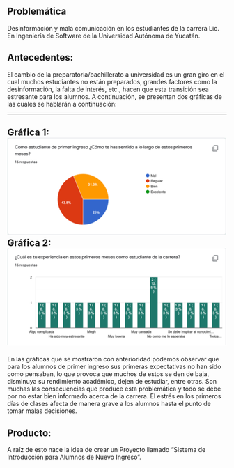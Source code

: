 ## Problemática
Desinformación y mala comunicación en los estudiantes de la carrera Lic. En Ingeniería de Software de la Universidad Autónoma de Yucatán.

Antecedentes:
-----

El cambio de la preparatoria/bachillerato a universidad es un gran giro en el cual muchos estudiantes no están preparados, grandes factores como la desinformación, la falta de interés, etc., hacen que esta transición sea estresante para los alumnos. A continuación, se presentan dos gráficas de las cuales se hablarán a continuación: 

---
Gráfica 1: ![](https://github.com/AndyTue/LIS/blob/8c2872777dd2d6dbee83af36cf17fcfb29719c6d/Gr%C3%A1ficas/Imagen%201.png)
Gráfica 2: ![](https://github.com/AndyTue/LIS/blob/df8eb35d5f97ea9f3bd6e5f3f1f38306d77d1db3/Gr%C3%A1ficas/Imagen%202.png)
---

En las gráficas que se mostraron con anterioridad podemos observar que para los alumnos de primer ingreso sus primeras expectativas no han sido como pensaban, lo que provoca que muchos de estos se den de baja, disminuya su rendimiento académico, dejen de estudiar, entre otras. Son muchas las consecuencias que produce esta problemática y todo se debe por no estar bien informado acerca de la carrera. El estrés en los primeros días de clases afecta de manera grave a los alumnos hasta el punto de tomar malas decisiones. 

## Producto: 

A raíz de esto nace la idea de crear un Proyecto llamado “Sistema de Introducción para Alumnos de Nuevo Ingreso”.

